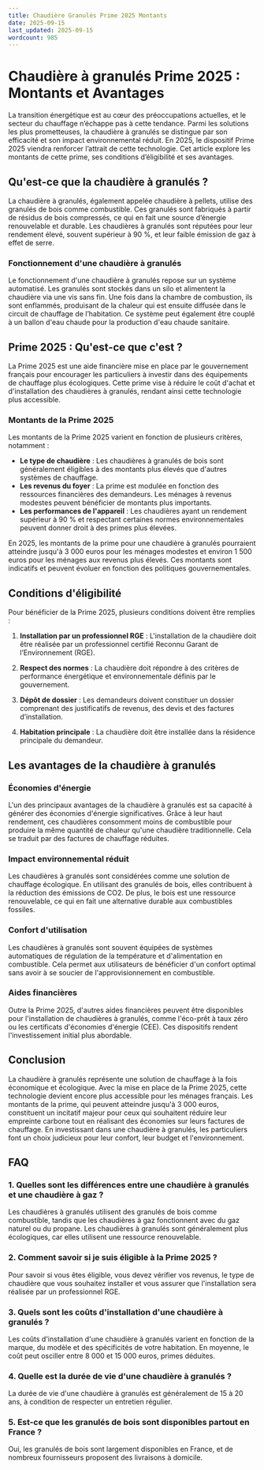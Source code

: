 ```yaml
---
title: Chaudière Granulés Prime 2025 Montants
date: 2025-09-15
last_updated: 2025-09-15
wordcount: 985
---
```


# Chaudière à granulés Prime 2025 : Montants et Avantages

La transition énergétique est au cœur des préoccupations actuelles, et le secteur du chauffage n’échappe pas à cette tendance. Parmi les solutions les plus prometteuses, la chaudière à granulés se distingue par son efficacité et son impact environnemental réduit. En 2025, le dispositif Prime 2025 viendra renforcer l’attrait de cette technologie. Cet article explore les montants de cette prime, ses conditions d’éligibilité et ses avantages.

## Qu'est-ce que la chaudière à granulés ?

La chaudière à granulés, également appelée chaudière à pellets, utilise des granulés de bois comme combustible. Ces granulés sont fabriqués à partir de résidus de bois compressés, ce qui en fait une source d’énergie renouvelable et durable. Les chaudières à granulés sont réputées pour leur rendement élevé, souvent supérieur à 90 %, et leur faible émission de gaz à effet de serre.

### Fonctionnement d'une chaudière à granulés

Le fonctionnement d'une chaudière à granulés repose sur un système automatisé. Les granulés sont stockés dans un silo et alimentent la chaudière via une vis sans fin. Une fois dans la chambre de combustion, ils sont enflammés, produisant de la chaleur qui est ensuite diffusée dans le circuit de chauffage de l’habitation. Ce système peut également être couplé à un ballon d'eau chaude pour la production d'eau chaude sanitaire.

## Prime 2025 : Qu'est-ce que c'est ?

La Prime 2025 est une aide financière mise en place par le gouvernement français pour encourager les particuliers à investir dans des équipements de chauffage plus écologiques. Cette prime vise à réduire le coût d'achat et d'installation des chaudières à granulés, rendant ainsi cette technologie plus accessible.

### Montants de la Prime 2025

Les montants de la Prime 2025 varient en fonction de plusieurs critères, notamment :

- **Le type de chaudière** : Les chaudières à granulés de bois sont généralement éligibles à des montants plus élevés que d'autres systèmes de chauffage.
- **Les revenus du foyer** : La prime est modulée en fonction des ressources financières des demandeurs. Les ménages à revenus modestes peuvent bénéficier de montants plus importants.
- **Les performances de l'appareil** : Les chaudières ayant un rendement supérieur à 90 % et respectant certaines normes environnementales peuvent donner droit à des primes plus élevées.

En 2025, les montants de la prime pour une chaudière à granulés pourraient atteindre jusqu'à 3 000 euros pour les ménages modestes et environ 1 500 euros pour les ménages aux revenus plus élevés. Ces montants sont indicatifs et peuvent évoluer en fonction des politiques gouvernementales.

## Conditions d'éligibilité

Pour bénéficier de la Prime 2025, plusieurs conditions doivent être remplies :

1. **Installation par un professionnel RGE** : L'installation de la chaudière doit être réalisée par un professionnel certifié Reconnu Garant de l’Environnement (RGE).
   
2. **Respect des normes** : La chaudière doit répondre à des critères de performance énergétique et environnementale définis par le gouvernement.

3. **Dépôt de dossier** : Les demandeurs doivent constituer un dossier comprenant des justificatifs de revenus, des devis et des factures d’installation.

4. **Habitation principale** : La chaudière doit être installée dans la résidence principale du demandeur.

## Les avantages de la chaudière à granulés

### Économies d'énergie

L'un des principaux avantages de la chaudière à granulés est sa capacité à générer des économies d'énergie significatives. Grâce à leur haut rendement, ces chaudières consomment moins de combustible pour produire la même quantité de chaleur qu'une chaudière traditionnelle. Cela se traduit par des factures de chauffage réduites.

### Impact environnemental réduit

Les chaudières à granulés sont considérées comme une solution de chauffage écologique. En utilisant des granulés de bois, elles contribuent à la réduction des émissions de CO2. De plus, le bois est une ressource renouvelable, ce qui en fait une alternative durable aux combustibles fossiles.

### Confort d'utilisation

Les chaudières à granulés sont souvent équipées de systèmes automatiques de régulation de la température et d'alimentation en combustible. Cela permet aux utilisateurs de bénéficier d'un confort optimal sans avoir à se soucier de l'approvisionnement en combustible.

### Aides financières

Outre la Prime 2025, d'autres aides financières peuvent être disponibles pour l'installation de chaudières à granulés, comme l'éco-prêt à taux zéro ou les certificats d'économies d'énergie (CEE). Ces dispositifs rendent l'investissement initial plus abordable.

## Conclusion

La chaudière à granulés représente une solution de chauffage à la fois économique et écologique. Avec la mise en place de la Prime 2025, cette technologie devient encore plus accessible pour les ménages français. Les montants de la prime, qui peuvent atteindre jusqu'à 3 000 euros, constituent un incitatif majeur pour ceux qui souhaitent réduire leur empreinte carbone tout en réalisant des économies sur leurs factures de chauffage. En investissant dans une chaudière à granulés, les particuliers font un choix judicieux pour leur confort, leur budget et l'environnement.

## FAQ

### 1. Quelles sont les différences entre une chaudière à granulés et une chaudière à gaz ?

Les chaudières à granulés utilisent des granulés de bois comme combustible, tandis que les chaudières à gaz fonctionnent avec du gaz naturel ou du propane. Les chaudières à granulés sont généralement plus écologiques, car elles utilisent une ressource renouvelable.

### 2. Comment savoir si je suis éligible à la Prime 2025 ?

Pour savoir si vous êtes éligible, vous devez vérifier vos revenus, le type de chaudière que vous souhaitez installer et vous assurer que l'installation sera réalisée par un professionnel RGE.

### 3. Quels sont les coûts d'installation d'une chaudière à granulés ?

Les coûts d'installation d'une chaudière à granulés varient en fonction de la marque, du modèle et des spécificités de votre habitation. En moyenne, le coût peut osciller entre 8 000 et 15 000 euros, primes déduites.

### 4. Quelle est la durée de vie d'une chaudière à granulés ?

La durée de vie d'une chaudière à granulés est généralement de 15 à 20 ans, à condition de respecter un entretien régulier.

### 5. Est-ce que les granulés de bois sont disponibles partout en France ?

Oui, les granulés de bois sont largement disponibles en France, et de nombreux fournisseurs proposent des livraisons à domicile.